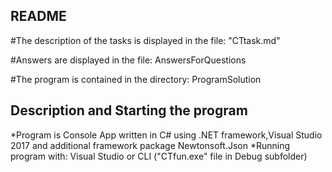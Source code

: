 
## README

#The description of the tasks is displayed in the file: "CTtask.md"

#Answers are displayed in the file: AnswersForQuestions

#The program is contained in the directory: ProgramSolution

## Description and Starting the program
*Program is Console App written in C# using .NET framework,Visual Studio 2017 and additional framework package Newtonsoft.Json
*Running program with: Visual Studio or CLI ("CTfun.exe" file in Debug subfolder)

